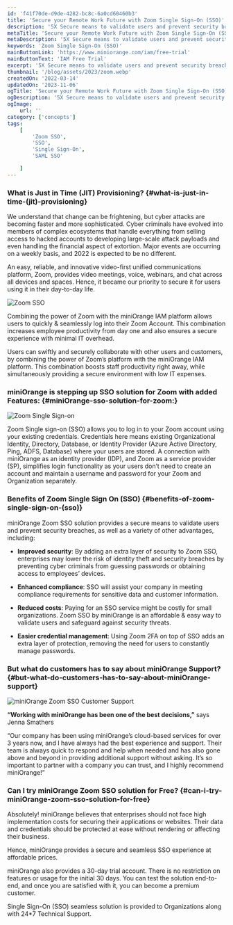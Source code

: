 ```yaml
---
id: 'f41f70de-d9de-4282-bc8c-6a0cd60460b3'
title: 'Secure your Remote Work Future with Zoom Single Sign-On (SSO)'
description: '5X Secure means to validate users and prevent security breaches to their Zoom Account using Zoom SSO solution - Breaches and Benefits Explained'
metaTitle: 'Secure your Remote Work Future with Zoom Single Sign-On (SSO)'
metaDescription: '5X Secure means to validate users and prevent security breaches to their Zoom Account using Zoom SSO solution - Breaches and Benefits Explained'
keywords: 'Zoom Single Sign-On (SSO)'
mainButtonLink: 'https://www.miniorange.com/iam/free-trial'
mainButtonText: 'IAM Free Trial'
excerpt: '5X Secure means to validate users and prevent security breaches to their Zoom Account using Zoom SSO solution - Breaches and Benefits Explained'
thumbnail: '/blog/assets/2023/zoom.webp' 
createdOn: '2022-03-14'
updatedOn: '2023-11-06'
ogTitle: 'Secure your Remote Work Future with Zoom Single Sign-On (SSO)'
ogDescription: '5X Secure means to validate users and prevent security breaches to their Zoom Account using Zoom SSO solution - Breaches and Benefits Explained'
ogImage:
    url: ''
category: ['concepts']
tags:
    [
        'Zoom SSO',
        'SSO',
        'Single Sign-On',
        'SAML SSO'

    ]
---
```

### What is Just in Time (JIT) Provisioning? {#what-is-just-in-time-(jit)-provisioning}
We understand that change can be frightening, but cyber attacks are becoming faster and more sophisticated. Cyber criminals have evolved into members of complex ecosystems that handle everything from selling access to hacked accounts to developing large-scale attack payloads and even handling the financial aspect of extortion. Major events are occurring on a weekly basis, and 2022 is expected to be no different.

An easy, reliable, and innovative video-first unified communications platform, Zoom, provides video meetings, voice, webinars, and chat across all devices and spaces. Hence, it became our priority to secure it for users using it in their day-to-day life.

![Zoom SSO](/blog/assets/2023/zoom-miniorange.webp)

Combining the power of Zoom with the miniOrange IAM platform allows users to quickly & seamlessly log into their Zoom Account. This combination increases employee productivity from day one and also ensures a secure experience with minimal IT overhead.

Users can swiftly and securely collaborate with other users and customers, by combining the power of Zoom’s platform with the miniOrange IAM platform. This combination boosts staff productivity right away, while simultaneously providing a secure environment with low IT expenses.

### miniOrange is stepping up SSO solution for Zoom with added Features: {#miniOrange-sso-solution-for-zoom:}

![Zoom Single Sign-on](/blog/assets/2023/zoom-sso.webp) 

Zoom Single sign-on (SSO) allows you to log in to your Zoom account using your existing credentials. Credentials here means existing Organizational Identity, Directory, Database, or Identity Provider (Azure Active Directory, Ping, ADFS, Database) where your users are stored. A connection with miniOrange as an identity provider (IDP), and Zoom as a service provider (SP), simplifies login functionality as your users don’t need to create an account and maintain a username and password for your Zoom and Organization separately. 

### Benefits of Zoom Single Sign On (SSO) {#benefits-of-zoom-single-sign-on-(sso)}
miniOrange Zoom SSO solution provides a secure means to validate users and prevent security breaches, as well as a variety of other advantages, including:

- **Improved security**: By adding an extra layer of security to Zoom SSO, enterprises may lower the risk of identity theft and security breaches by preventing cyber criminals from guessing passwords or obtaining access to employees’ devices.

- **Enhanced compliance**: SSO will assist your company in meeting compliance requirements for sensitive data and customer information. 

- **Reduced costs**: Paying for an SSO service might be costly for small organizations. Zoom SSO by miniOrange is an affordable & easy way to validate users and safeguard against security threats.

- **Easier credential management**: Using Zoom 2FA on top of SSO adds an extra layer of protection, removing the need for users to constantly manage passwords.

### But what do customers has to say about miniOrange Support? {#but-what-do-customers-has-to-say-about-miniOrange-support}

![miniOrange Zoom SSO Customer Support](/blog/assets/2023/customer-care.webp")

**“Working with miniOrange has been one of the best decisions,”** says Jenna Smathers

“Our company has been using miniOrange’s cloud-based services for over 3 years now, and I have always had the best experience and support. Their team is always quick to respond and help when needed and has also gone above and beyond in providing additional support without asking. It’s so important to partner with a company you can trust, and I highly recommend miniOrange!”

### Can I try miniOrange Zoom SSO solution for Free? {#can-i-try-miniOrange-zoom-sso-solution-for-free}
Absolutely! miniOrange believes that enterprises should not face high implementation costs for securing their applications or websites. Their data and credentials should be protected at ease without rendering or affecting their business.

Hence, miniOrange provides a secure and seamless SSO experience at affordable prices.

miniOrange also provides a 30-day trial account. There is no restriction on features or usage for the initial 30 days. You can test the solution end-to-end, and once you are satisfied with it, you can become a premium customer.

Single Sign-On (SSO) seamless solution is provided to Organizations along with 24*7 Technical Support.